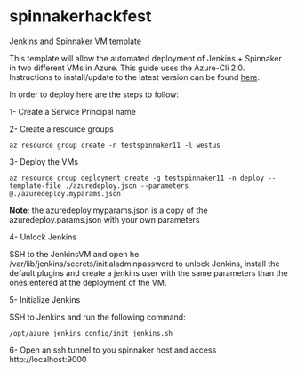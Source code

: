 # spinnakerhackfest
Jenkins and Spinnaker VM template

This template will allow the automated deployment of Jenkins + Spinnaker in two different VMs in Azure.  This guide uses the Azure-Cli 2.0.  Instructions to install/update to the latest version can be found [here](https://docs.microsoft.com/en-us/cli/azure/install-az-cli2).
 
In order to deploy here are the steps to follow: 

1- Create a Service Principal name

2- Create a resource groups

  `` az resource group create -n testspinnaker11 -l westus `` 

3- Deploy the VMs 

 `` az resource group deployment create -g testspinnaker11 -n deploy --template-file ./azuredeploy.json --parameters @./azuredeploy.myparams.json `` 

**Note**: the azuredeploy.myparams.json is a copy of the azuredeploy.params.json with your own parameters

4- Unlock Jenkins

SSH to the JenkinsVM and open he /var/lib/jenkins/secrets/initialadminpassword to unlock Jenkins, install the default plugins and create a jenkins user with the same parameters than the ones entered at the deployment of the VM.

5- Initialize Jenkins 

SSH to Jenkins and run the following command: 

  ``/opt/azure_jenkins_config/init_jenkins.sh `` 

6- Open an ssh tunnel to you spinnaker host and access http://localhost:9000

